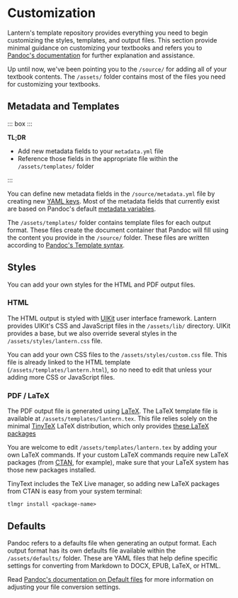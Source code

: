 # Customization

Lantern's template repository provides everything you need to begin customizing the styles, templates, and output files. This section provide minimal guidance on customizing your textbooks and refers you to [Pandoc's documentation](https://pandoc.org/MANUAL.html) for further explanation and assistance. 

Up until now, we've been pointing you to the `/source/` for adding all of your textbook contents. The `/assets/` folder contains most of the files you need for customizing your textbooks.

## Metadata and Templates

::: box :::

**TL;DR**

- Add new metadata fields to your `metadata.yml` file
- Reference those fields in the appropriate file within the `/assets/templates/` folder

:::

You can define new metadata fields in the `/source/metadata.yml` file by creating new [YAML keys](https://learnxinyminutes.com/docs/yaml/). Most of the metadata fields that currently exist are based on Pandoc's default [metadata variables](https://pandoc.org/MANUAL.html#metadata-variables).

The `/assets/templates/` folder contains template files for each output format. These files create the document container that Pandoc will fill using the content you provide in the `/source/` folder. These files are written according to [Pandoc's Template syntax](https://pandoc.org/MANUAL.html#templates).

## Styles

You can add your own styles for the HTML and PDF output files. 

### HTML

The HTML output is styled with [UIKit](https://getuikit.com/) user interface framework. Lantern provides UIKit's CSS and JavaScript files in the `/assets/lib/` directory. UIKit provides a base, but we also override several styles in the `/assets/styles/lantern.css` file. 

You can add your own CSS files to the `/assets/styles/custom.css` file. This file is already linked to the HTML template (`/assets/templates/lantern.html`), so no need to edit that unless your adding more CSS or JavaScript files. 

### PDF / LaTeX

The PDF output file is generated using [LaTeX](https://www.latex-project.org/). The LaTeX template file is available at `/assets/templates/lantern.tex`. This file relies solely on the minimal [TinyTeX](https://yihui.org/tinytex/) LaTeX distribution, which only provides [these LaTeX packages](https://github.com/yihui/tinytex/blob/master/tools/pkgs-custom.txt)

You are welcome to edit `/assets/templates/lantern.tex` by adding your own LaTeX commands. If your custom LaTeX commands require new LaTeX packages (from [CTAN](https://www.ctan.org/), for example), make sure that your LaTeX system has those new packages installed. 

TinyText includes the TeX Live manager, so adding new LaTeX packages from CTAN is easy from your system terminal:

```
tlmgr install <package-name>
```

## Defaults

Pandoc refers to a defaults file when generating an output format. Each output format has its own defaults file available within the `/assets/defaults/` folder. These are YAML files that help define specific settings for converting from Markdown to DOCX, EPUB, LaTeX, or HTML.

Read [Pandoc's documentation on Default files](https://pandoc.org/MANUAL.html#default-files) for more information on adjusting your file conversion settings. 
